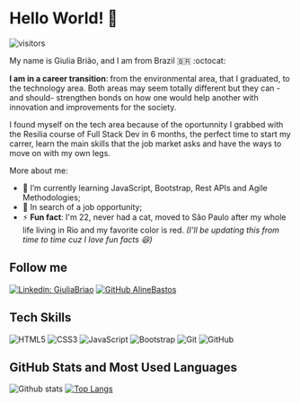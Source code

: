 # Hello World! 👋

![visitors](https://visitor-badge.laobi.icu/badge?page_id=giuliabriao.giuliabriao)

My name is Giulia Brião, and I am from Brazil 🇧🇷 :octocat: 

**I am in a career transition**: from the environmental area, that I graduated, to the technology area. Both areas may seem totally different but they can -and should- strengthen bonds on how one would help another with innovation and improvements for the society.

I found myself on the tech area because of the oportunnity I grabbed with the Resilia course of Full Stack Dev in 6 months, the perfect time to start my carrer, learn the main skills that the job market asks and have the ways to move on with my own legs.

More about me:

- 🌱 I’m currently learning JavaScript, Bootstrap, Rest APIs and Agile Methodologies;
- :raising_hand: In search of a job opportunity;
- ⚡ **Fun fact**: I'm 22, never had a cat, moved to São Paulo after my whole life living in Rio and my favorite color is red. *(I'll be updating this from time to time cuz I love fun facts :satisfied:)*

## Follow me

[![Linkedin: GiuliaBriao](https://img.shields.io/badge/-GiuliaBrião-blue?style=flat-square&logo=Linkedin&logoColor=white&link=https://www.linkedin.com/in/giuliabriao/)](https://www.linkedin.com/in/giuliabriao/) [![GitHub AlineBastos](https://img.shields.io/github/followers/giuliabriao?label=follow&style=social)](https://github.com/giuliabriao)

## Tech Skills

![HTML5](https://img.shields.io/badge/-HTML5-E34F26?style=flat-square&logo=html5&logoColor=white)
![CSS3](https://img.shields.io/badge/-CSS3-1572B6?style=flat-square&logo=css3)
![JavaScript](https://img.shields.io/badge/-JavaScript-black?style=flat-square&logo=javascript)
![Bootstrap](https://img.shields.io/badge/-Bootstrap-563D7C?style=flat-square&logo=bootstrap)
![Git](https://img.shields.io/badge/-Git-black?style=flat-square&logo=git)
![GitHub](https://img.shields.io/badge/-GitHub-181717?style=flat-square&logo=github)

## GitHub Stats and Most Used Languages

![Github stats](https://github-readme-stats.vercel.app/api?username=giuliabriao&hide=issues&theme=dracula&show_icons=true&hide_border=false&count_private=true&include_all_commits=true&line_height=24.5)
[![Top Langs](https://github-readme-stats.vercel.app/api/top-langs/?username=giuliabriao&layout=compact&theme=dracula&langs_count=10)](https://github.com/giuliabriao/github-readme-stats)
